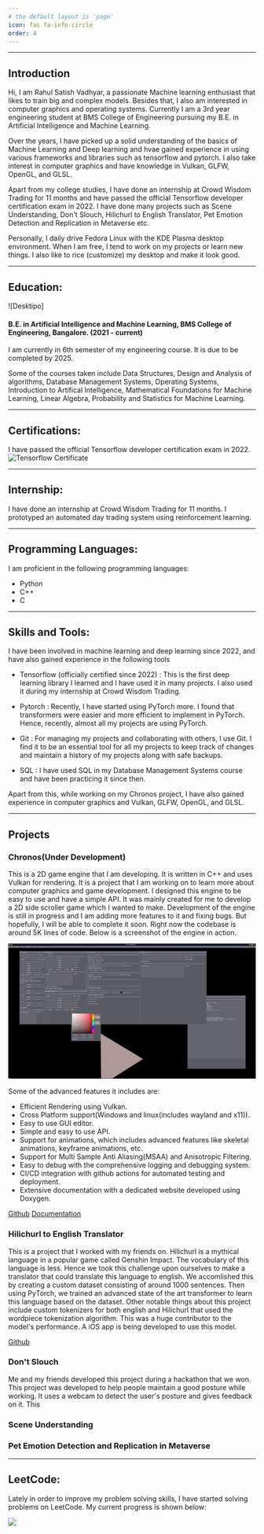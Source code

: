 ```yaml
---
# the default layout is 'page'
icon: fas fa-info-circle
order: 4
---
```

<hr>

## Introduction

Hi, I am Rahul Satish Vadhyar, a passionate Machine learning enthusiast that likes to train big and complex models. Besides that, I also am interested in computer graphics and operating systems.
Currently I am a 3rd year engineering student at BMS College of Engineering pursuing my B.E. in Artificial Intelligence and Machine Learning.

Over the years, I have picked up a solid understanding of the basics of Machine Learning and Deep learning and hvae gained experience in using various frameworks and libraries such as tensorflow and pytorch. I also take interest in computer graphics and have knowledge in Vulkan, GLFW, OpenGL, and GLSL.

Apart from my college studies, I have done an internship at Crowd Wisdom Trading for 11 months and have passed the official Tensorflow developer certification exam in 2022. I have done many projects such as Scene Understanding,
Don't Slouch, Hilichurl to English Translator, Pet Emotion Detection and Replication in Metaverse etc. 

Personally, I daily drive Fedora Linux with the KDE Plasma desktop environment. When I am free, I tend to work on my projects or learn new things. I also like to rice (customize) my desktop and make it look good.

<hr>

## Education:
![Desktipo]
<h4>
B.E. in Artificial Intelligence and Machine Learning, BMS College of Engineering, Bangalore. (2021 - current)
</h4>

I am currently in 6th semester of my engineering course. It is due to be completed by 2025. 

Some of the courses taken include Data Structures, Design and Analysis of algorithms, Database Management Systems,
Operating Systems, Introduction to Artifical Intelligence, Mathematical Foundations for Machine Learning, Linear
Algebra, Probability and Statistics for Machine Learning.

<hr>

## Certifications:
I have passed the official Tensorflow developer certification exam in 2022.
![Tensorflow Certificate](https://api.accredible.com/v1/frontend/credential_website_embed_image/certificate/56236386)

<hr>

## Internship:

I have done an internship at Crowd Wisdom Trading for 11 months. I prototyped an automated day trading system using reinforcement learning.

<hr>

## Programming Languages:
I am proficient in the following programming languages:
- Python
- C++
- C

<hr>

## Skills and Tools:

I have been involved in machine learning and deep learning since 2022, and have also gained experience in the following tools

- Tensorflow (officially certified since 2022) :  This is the first deep learning library I learned and I have used it in many projects. I also used it during my internship at Crowd Wisdom Trading.


- Pytorch : Recently, I have started using PyTorch more. I found that transformers were easier and more efficient to implement in PyTorch. Hence, recently, almost all my projects are using PyTorch.


- Git : For managing my projects and collaborating with others, I use Git. I find it to be an essential tool for all my projects to keep track of changes and maintain a history of my projects along with safe backups.


- SQL : I have used SQL in my Database Management Systems course and have been practicing it since then.

Apart from this, while working on my Chronos project, I have also gained experience in computer graphics and Vulkan, GLFW, OpenGL, and GLSL.

<hr>

## Projects

### Chronos(Under Development)

This is a 2D game engine that I am developing. It is written in C++ and uses Vulkan for rendering. It is a project that I am working on to learn more about computer graphics and game development.
I designed this engine to be easy to use and have a simple API. It was mainly created for me to develop a 2D side scroller game which I wanted to make. Development of the engine is still in progress and I am adding more features to it and fixing bugs. But hopefully, I will be able to complete it soon. Right now the codebase is around 5K lines of code. Below is a screenshot of the engine in action.

![](assets/img/chronoseditor.png)

Some of the advanced features it includes are:
- Efficient Rendering using Vulkan.
- Cross Platform support(Windows and linux(includes wayland and x11)).
- Easy to use GUI editor.
- Simple and easy to use API.
- Support for animations, which includes advanced features like skeletal animations, keyframe animations, etc.
- Support for Multi Sample Anti Aliasing(MSAA) and Anisotropic Filtering.
- Easy to debug with the comprehensive logging and debugging system.
- CI/CD integration with github actions for automated testing and deployment.
- Extensive documentation with a dedicated website developed using Doxygen.

[Github](https://github.com/RahulVadhyar/Chronos)  [Documentation](https://rahulvadhyar.github.io/Chronos/)

### Hilichurl to English Translator

This is a project that I worked with my friends on. Hilichurl is a mythical language in a popular game called Genshin Impact. The vocabulary of this language is less. Hence we took this challenge upon ourselves to make a translator that could translate this language to english. We accomlished this by creating a custom dataset consisting of around 1000 sentences. Then using PyTorch, we trained an advanced state of the art transformer to learn this language based on the dataset. Other notable things about this project include custom tokenizers for both english and Hilichurl that used the wordpiece tokenization algorithm. This was a huge contributor to the model's performance. 
A iOS app is being developed to use this model.

[Github](https://github.com/shrenisc/Hilichurlian-Eng)

### Don't Slouch
Me and my friends developed this project during a hackathon that we won. This project was developed to help people maintain a good posture while working. It uses a webcam to detect the user's posture and gives feedback on it. This 


### Scene Understanding

### Pet Emotion Detection and Replication in Metaverse

<hr>

## LeetCode:

Lately in order to improve my problem solving skills, I have started solving problems on LeetCode. My current progress is shown below:

![](https://leetcard.jacoblin.cool/Rahul58405u04)
